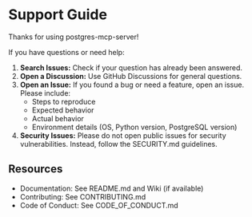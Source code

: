 # Support Guide

Thanks for using postgres-mcp-server!

If you have questions or need help:

1. **Search Issues:** Check if your question has already been answered.
2. **Open a Discussion:** Use GitHub Discussions for general questions.
3. **Open an Issue:** If you found a bug or need a feature, open an issue. Please include:
   * Steps to reproduce
   * Expected behavior
   * Actual behavior
   * Environment details (OS, Python version, PostgreSQL version)
4. **Security Issues:** Please do not open public issues for security vulnerabilities. Instead, follow the SECURITY.md guidelines.

## Resources

* Documentation: See README.md and Wiki (if available)
* Contributing: See CONTRIBUTING.md
* Code of Conduct: See CODE_OF_CONDUCT.md
